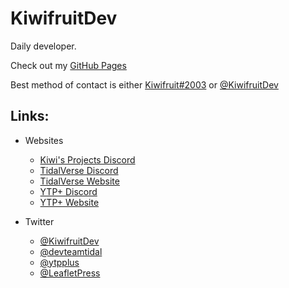 # KiwifruitDev

Daily developer.

Check out my [GitHub Pages](https://kiwifruitdev.github.io/)

Best method of contact is either [Kiwifruit#2003](https://discord.com/users/728082336536854559) or [@KiwifruitDev](https://twitter.com/KiwifruitDev)

## Links:

- Websites
  - [Kiwi's Projects Discord](https://discord.gg/3X3teNecWs)
  - [TidalVerse Discord](https://discord.gg/XDVCmQzUGW)
  - [TidalVerse Website](http://tidalverse.dev/)
  - [YTP+ Discord](https://discord.gg/8ppmspR6Wh)
  - [YTP+ Website](https://ytp-plus.github.io/)

- Twitter
  - [@KiwifruitDev](https://twitter.com/KiwifruitDev)
  - [@devteamtidal](https://twitter.com/devteamtidal)
  - [@ytpplus](https://twitter.com/ytpplus)
  - [@LeafletPress](https://twitter.com/LeafletPress)
